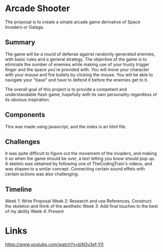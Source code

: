 # Arcade Shooter 
The proposal is to create a simple arcade game derivative of Space Invaders or Galaga.
## Summary
The game will be a round of defense against randomly generated enemies, with basic rules and a general strategy. The objective of the game is to eliminate the number of enemies while making use of your trusty trigger finger and the space you're provided with. You will move your character with your mouse and fire bullets by clicking the mouse. You will be able to navigate your "base" and have to defend it before the enemies get to it.

The overall goal of this project is to provide a competent and understandable flash game, hopefully with its own personality regardless of its obvious inspiration. 

## Components 
This was made using javascript, and the index is an html file. 

## Challenges 
It was quite difficult to figure out the movement of the invaders, and making it so when the game should be over, a text letting you know should pop up. A skeleto was obtained by following one of TheCodingTrain's videos, and was shapen to a smilar concept. Connecting certain sound effets with certain actions was also challenging.

## Timeline 
Week 1: Write Proposal
Week 2: Research and use References, Construct the skeleton and think of the aesthetic
Week 3: Add final touches to the best of my ability 
Week 4: Present

# Links
https://www.youtube.com/watch?v=biN3v3ef-Y0

